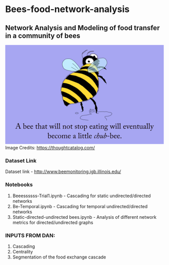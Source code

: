# Bees-food-network-analysis
## Network Analysis and Modeling of food transfer in a community of bees
![alt text](https://github.com/rc1208/Bees-food-network-analysis/blob/master/bee-puns1.jpg)
Image Credits: https://thoughtcatalog.com/

### Dataset Link
Dataset link - http://www.beemonitoring.igb.illinois.edu/

### Notebooks
1) Beeessssss-Trial1.ipynb - Cascading for static undirected/directed networks
2) Be-Temporal.ipynb - Cascading for temporal undirected/directed networks
3) Static-directed-undirected bees.ipynb - Analysis of different network metrics for directed/undirected graphs


### INPUTS FROM DAN:

1. Cascading
2. Centrality
3. Segmentation of the food exchange cascade




